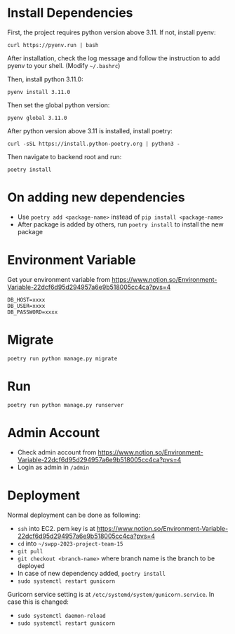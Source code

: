 # Install Dependencies

First, the project requires python version above 3.11. If not, install pyenv:

`curl https://pyenv.run | bash`

After installation, check the log message and follow the instruction to add pyenv to your shell. (Modify `~/.bashrc`)

Then, install python 3.11.0:

`pyenv install 3.11.0`

Then set the global python version:

`pyenv global 3.11.0`

After python version above 3.11 is installed, install poetry:

`curl -sSL https://install.python-poetry.org | python3 -`

Then navigate to backend root and run:

`poetry install`

# On adding new dependencies

- Use `poetry add <package-name>` instead of `pip install <package-name>`
- After package is added by others, run `poetry install` to install the new package

# Environment Variable
Get your environment variable from https://www.notion.so/Environment-Variable-22dcf6d95d294957a6e9b518005cc4ca?pvs=4

```
DB_HOST=xxxx
DB_USER=xxxx
DB_PASSWORD=xxxx
```

# Migrate
`poetry run python manage.py migrate`

# Run
`poetry run python manage.py runserver`

# Admin Account

- Check admin account from https://www.notion.so/Environment-Variable-22dcf6d95d294957a6e9b518005cc4ca?pvs=4
- Login as admin in `/admin`

# Deployment

Normal deployment can be done as following:
- `ssh` into EC2. pem key is at https://www.notion.so/Environment-Variable-22dcf6d95d294957a6e9b518005cc4ca?pvs=4
- `cd` into `~/swpp-2023-project-team-15`
- `git pull`
- `git checkout <branch-name>` where branch name is the branch to be deployed
- In case of new dependency added, `poetry install`
- `sudo systemctl restart gunicorn`

Guricorn service setting is at `/etc/systemd/system/gunicorn.service`. In case this is changed:
- `sudo systemctl daemon-reload`
- `sudo systemctl restart gunicorn`
